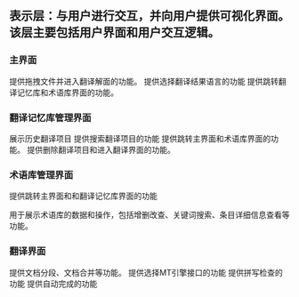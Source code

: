 ## 表示层：与用户进行交互，并向用户提供可视化界面。该层主要包括用户界面和用户交互逻辑。

### 主界面

提供拖拽文件并进入翻译解面的功能。
提供选择翻译结果语言的功能
提供跳转翻译记忆库和术语库界面的功能。

### 翻译记忆库管理界面

展示历史翻译项目
提供搜索翻译项目的功能
提供跳转主界面和术语库界面的功能。
提供删除翻译项目和进入翻译界面的功能。 

### 术语库管理界面

提供跳转主界面和和翻译记忆库界面的功能

用于展示术语库的数据和操作，包括增删改查、关键词搜索、条目详细信息查看等功能。 

### 翻译界面

提供文档分段、文档合并等功能。 
提供选择MT引擎接口的功能
提供拼写检查的功能
提供自动完成的功能

